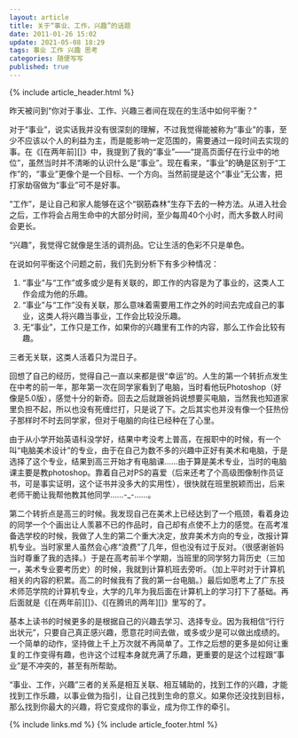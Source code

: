 ```yaml
---
layout: article
title: 关于“事业、工作，兴趣”的话题
date: 2011-01-26 15:02
update: 2021-05-08 18:29
tags: 事业 工作 兴趣 思考
categories: 随便写写
published: true
---
```


{% include article_header.html %}

昨天被问到“你对于事业、工作、兴趣三者间在现在的生活中如何平衡？”

对于“事业”，说实话我并没有很深刻的理解，不过我觉得能被称为“事业”的事，至少不应该以个人的利益为主，而是能影响一定范围的，需要通过一段时间去实现的事。在《[在两年前][]》中，我提到了我的“事业”——“提高页面仔在行业中的地位”，虽然当时并不清晰的认识什么是“事业”。现在看来，“事业”的确是区别于“工作”的，“事业”更像个是一个目标、一个方向。当然前提是这个“事业”无公害，把打家劫宿做为“事业”可不是好事。

“工作”，是让自己和家人能够在这个“钢筋森林”生存下去的一种方法。从进入社会之后，工作将会占用生命中的大部分时间，至少每周40个小时，而大多数人时间会更长。

“兴趣”，我觉得它就像是生活的调剂品。它让生活的色彩不只是单色。

在说如何平衡这个问题之前，我们先到分析下有多少种情况：

1. “事业”与“工作”或多或少是有关联的，即工作的内容是为了事业的，这类人工作会成为他的乐趣。
2. “事业”与“工作”没有关联，那么意味着需要用工作之外的时间去完成自己的事业，这类人将兴趣当事业，工作会比较没乐趣。
3. 无“事业”，工作只是工作，如果你的兴趣里有工作的内容，那么工作会比较有趣。

三者无关联，这类人活着只为混日子。

回想了自己的经历，觉得自己一直以来都是很“幸运”的。人生的第一个转折点发生在中考的前一年，那年第一次在同学家看到了电脑，当时看他玩Photoshop（好像是5.0版），感觉十分的新奇。回去之后就跟爸妈说想要买电脑，当然我也知道家里负担不起，所以也没有死缠烂打，只是说了下。之后其实也并没有像一个狂热份子那样时不时去同学家，但对于电脑的向往已经种在了心里。

由于从小学开始英语科没学好，结果中考没考上普高，在报职中的时候，有一个叫“电脑美术设计”的专业，由于在自己为数不多的兴趣中正好有美术和电脑，于是选择了这个专业，结果到高三开始才有电脑课……由于算是美术专业，当时的电脑课主要是教photoshop。靠着自己对PS的喜爱（后来还考了个高级图像制作员证书，可是事实证明，这个证书并没多大的实用性），很快就在班里脱颖而出，后来老师干脆让我帮他教其他同学……-_-……。

第二个转折点是高三的时候。我发现自己在美术上已经达到了一个瓶颈，看着身边的同学一个个画出让人羡慕不已的作品时，自己却有点使不上力的感觉。在高考准备选学校的时候，我做了人生的第二个重大决定，放弃美术方向的专业，改报计算机专业。当时家里人虽然会心疼“浪费”了几年，但也没有过于反对。（很感谢爸妈当时尊重了我的选择。）于是在高考前半个学期，当班里的同学努力背历史（三加一，美术专业要考历史）的时候，我就到计算机班去旁听。（加上平时对于计算机相关的内容的积累。高二的时候我有了我的第一台电脑。）最后如愿考上了广东技术师范学院的计算机专业，大学的几年为我后面在计算机上的学习打下了基础。再后面就是《[在两年前][]》、《[在腾讯的两年][]》里写的了。

基本上读书的时候更多的是根据自己的兴趣去学习、选择专业。因为我相信“行行出状元”，只要自己真正感兴趣，愿意花时间去做，或多或少是可以做出成绩的。一个简单的动作，坚持做上千上万次就不再简单了。工作之后想的更多是如何让重复的工作变得有趣，也许这个过程本身就充满了乐趣，更重要的是这个过程跟“事业”是不冲突的，甚至有所帮助。

“事业、工作，兴趣”三者的关系是相互关联、相互辅助的，找到工作的兴趣，才能找到工作乐趣，以事业做为指引，让自己找到生命的意义。如果你还没找到目标，那么找到你最大的兴趣，将它变成你的事业，成为你工作的牵引。

{% include links.md %}
{% include article_footer.html %}
